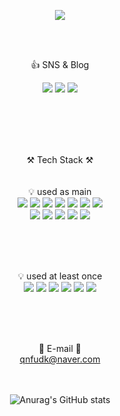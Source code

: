 <div align="center">


  <a href="https://hits.seeyoufarm.com"><img src="https://hits.seeyoufarm.com/api/count/incr/badge.svg?url=https%3A%2F%2Fgithub.com%2FHanbooyo%2Fhit-counter&count_bg=%2379C83D&title_bg=%23555555&icon=&icon_color=%23E7E7E7&title=hits&edge_flat=false"/></a>

  
  <br/> 
  <br/> 
  
  👍 SNS & Blog

  <a href="https://www.instagram.com/han_byfl/" target="_blank"><img src="https://img.shields.io/badge/Instagram-E4405F?style=plastic&logo=Instagram&logoColor=white"></a>
    <a href="https://1boo0.tistory.com/" target="_blank"><img src="https://img.shields.io/badge/Blog-000000?style=plastic&logo=Storyblok&logoColor=white"></a>
    <a href="" target="_blank"><img src="https://img.shields.io/badge/Notion-000000?style=plastic&logo=Notion&logoColor=white"></a>
  

  <br/> 
  <br/> 
  <br/> 
  <br/> 
  
  ⚒ Tech Stack ⚒  
  <br/> <br/> 
  💡 used as main  <br/> 
  <img src="https://img.shields.io/badge/Java-1E8CBE?style=plastic&logo=Java&logoColor=white">
  <img src="https://img.shields.io/badge/Spring-6DB33F?style=plastic&logo=Spring&logoColor=white">
  <img src="https://img.shields.io/badge/SpringBoot-6DB33F?style=plastic&logo=SpringBoot&logoColor=white">
  <img src="https://img.shields.io/badge/JPA-6DB33F?style=plastic&logo=Jpa&logoColor=white">
  <img src="https://img.shields.io/badge/Oracle-F80000?style=plastic&logo=Oracle&logoColor=white">
  <img src="https://img.shields.io/badge/MySql-4479A1?style=plastic&logo=MySql&logoColor=white">
  <img src="https://img.shields.io/badge/JavaScript-F7DF1E?style=plastic&logo=JavaScript&logoColor=white">  
  <img src="https://img.shields.io/badge/Ajax-FF9E0F?style=plastic&logo=Ajax&logoColor=white">
  <img src="https://img.shields.io/badge/JSP-6DB33F?style=plastic&logo=JSP&logoColor=white">
  <img src="https://img.shields.io/badge/ApacheTomcat-F8DC75?style=plastic&logo=ApacheTomcat&logoColor=white">
  <img src="https://img.shields.io/badge/EclipseIDE-2C2255?style=plastic&logo=EclipseIDE&logoColor=white">
  <img src="https://img.shields.io/badge/IntelliJIDEA-000000?style=plastic&logo=IntelliJIDEA&logoColor=white">
  
<br/> 
  <br/> 
  <br/> 

  💡 used at least once
<br/> 
  <img src="https://img.shields.io/badge/Linux-F7DF1E?style=plastic&logo=Linux&logoColor=white">
  <img src="https://img.shields.io/badge/AmazonEC2-FF9900?style=plastic&logo=AmazonEC2&logoColor=white">
  <img src="https://img.shields.io/badge/AndroidStudio-3DDC84?style=plastic&logo=Android Studio&logoColor=white">
  <img src="https://img.shields.io/badge/Node.js-339933?style=plastic&logo=Node.js&logoColor=white">
  <img src="https://img.shields.io/badge/React-61DAFB?style=plastic&logo=React&logoColor=white">
  <img src="https://img.shields.io/badge/PostgreSql-2C2255?style=plastic&logo=PostgreSql&logoColor=white">
 
<br/> <br/> <br/> 
  
  📮 E-mail 📮  
  qnfudk@naver.com
  <br/> 
  <br/> 
  <br/> 
  
  ![Anurag's GitHub stats](https://github-readme-stats.vercel.app/api?username=Hanbooyo&show_icons=true&theme=radical)
</div>
